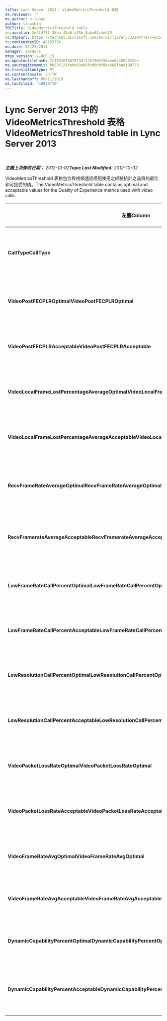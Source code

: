 ```yaml
---
title: Lync Server 2013： VideoMetricsThreshold 表格
ms.reviewer: ''
ms.author: v-lanac
author: lanachin
TOCTitle: VideoMetricsThreshold table
ms:assetid: 2e2f4711-35ba-48c6-b15b-5aba61c4eb75
ms:mtpsurl: https://technet.microsoft.com/en-us/library/JJ204778(v=OCS.15)
ms:contentKeyID: 48183736
ms.date: 07/23/2014
manager: serdars
mtps_version: v=OCS.15
ms.openlocfilehash: 7c15910f6478f3df12bf906f04aee82c89a822de
ms.sourcegitcommit: bb53f131fabb03a66f0d000f8ba668fbad190778
ms.translationtype: MT
ms.contentlocale: zh-TW
ms.lasthandoff: 05/11/2019
ms.locfileid: "40976710"
---
```

<div data-xmlns="http://www.w3.org/1999/xhtml">

<div class="topic" data-xmlns="http://www.w3.org/1999/xhtml" data-msxsl="urn:schemas-microsoft-com:xslt" data-cs="http://msdn.microsoft.com/en-us/">

<div data-asp="http://msdn2.microsoft.com/asp">

# <a name="videometricsthreshold-table-in-lync-server-2013"></a><span data-ttu-id="dcfae-102">Lync Server 2013 中的 VideoMetricsThreshold 表格</span><span class="sxs-lookup"><span data-stu-id="dcfae-102">VideoMetricsThreshold table in Lync Server 2013</span></span>

</div>

<div id="mainSection">

<div id="mainBody">

<span> </span>

<span data-ttu-id="dcfae-103">_**主題上次修改日期：** 2012-10-02_</span><span class="sxs-lookup"><span data-stu-id="dcfae-103">_**Topic Last Modified:** 2012-10-02_</span></span>

<span data-ttu-id="dcfae-104">VideoMetricsThreshold 表格包含與視頻通話搭配使用之經驗統計之品質的最佳和可接受的值。</span><span class="sxs-lookup"><span data-stu-id="dcfae-104">The VideoMetricsThreshold table contains optimal and acceptable values for the Quality of Experience metrics used with video calls.</span></span>


<table>
<colgroup>
<col style="width: 25%" />
<col style="width: 25%" />
<col style="width: 25%" />
<col style="width: 25%" />
</colgroup>
<thead>
<tr class="header">
<th><span data-ttu-id="dcfae-105"><strong>左欄</strong></span><span class="sxs-lookup"><span data-stu-id="dcfae-105"><strong>Column</strong></span></span></th>
<th><span data-ttu-id="dcfae-106"><strong>資料類型</strong></span><span class="sxs-lookup"><span data-stu-id="dcfae-106"><strong>Data Type</strong></span></span></th>
<th><span data-ttu-id="dcfae-107"><strong>索引鍵/索引</strong></span><span class="sxs-lookup"><span data-stu-id="dcfae-107"><strong>Key/Index</strong></span></span></th>
<th><span data-ttu-id="dcfae-108"><strong>詳細資料</strong></span><span class="sxs-lookup"><span data-stu-id="dcfae-108"><strong>Details</strong></span></span></th>
</tr>
</thead>
<tbody>
<tr class="odd">
<td><p><span data-ttu-id="dcfae-109"><strong>CallType</strong></span><span class="sxs-lookup"><span data-stu-id="dcfae-109"><strong>CallType</strong></span></span></p></td>
<td><p><span data-ttu-id="dcfae-110">int</span><span class="sxs-lookup"><span data-stu-id="dcfae-110">int</span></span></p></td>
<td><p><span data-ttu-id="dcfae-111">首選</span><span class="sxs-lookup"><span data-stu-id="dcfae-111">Primary</span></span></p></td>
<td><p><span data-ttu-id="dcfae-112">所撥打的通話類型。</span><span class="sxs-lookup"><span data-stu-id="dcfae-112">Type of call that was placed.</span></span></p></td>
</tr>
<tr class="even">
<td><p><span data-ttu-id="dcfae-113"><strong>VideoPostFECPLROptimal</strong></span><span class="sxs-lookup"><span data-stu-id="dcfae-113"><strong>VideoPostFECPLROptimal</strong></span></span></p></td>
<td><p><span data-ttu-id="dcfae-114">decimal （5，2）</span><span class="sxs-lookup"><span data-stu-id="dcfae-114">decimal(5,2)</span></span></p></td>
<td></td>
<td><p><span data-ttu-id="dcfae-115">預設值為0.05。</span><span class="sxs-lookup"><span data-stu-id="dcfae-115">The default value is 0.05.</span></span></p></td>
</tr>
<tr class="odd">
<td><p><span data-ttu-id="dcfae-116"><strong>VideoPostFECPLRAcceptable</strong></span><span class="sxs-lookup"><span data-stu-id="dcfae-116"><strong>VideoPostFECPLRAcceptable</strong></span></span></p></td>
<td><p><span data-ttu-id="dcfae-117">decimal （5，2）</span><span class="sxs-lookup"><span data-stu-id="dcfae-117">decimal(5,2)</span></span></p></td>
<td></td>
<td><p><span data-ttu-id="dcfae-118">預設值為0.10。</span><span class="sxs-lookup"><span data-stu-id="dcfae-118">The default value is 0.10.</span></span></p></td>
</tr>
<tr class="even">
<td><p><span data-ttu-id="dcfae-119"><strong>VideoLocalFrameLostPercentageAverageOptimal</strong></span><span class="sxs-lookup"><span data-stu-id="dcfae-119"><strong>VideoLocalFrameLostPercentageAverageOptimal</strong></span></span></p></td>
<td><p><span data-ttu-id="dcfae-120">decimal （5，2）</span><span class="sxs-lookup"><span data-stu-id="dcfae-120">decimal(5,2)</span></span></p></td>
<td></td>
<td><p><span data-ttu-id="dcfae-121">預設值為5.0。</span><span class="sxs-lookup"><span data-stu-id="dcfae-121">The default value is 5.0.</span></span></p></td>
</tr>
<tr class="odd">
<td><p><span data-ttu-id="dcfae-122"><strong>VideoLocalFrameLostPercentageAverageAcceptable</strong></span><span class="sxs-lookup"><span data-stu-id="dcfae-122"><strong>VideoLocalFrameLostPercentageAverageAcceptable</strong></span></span></p></td>
<td><p><span data-ttu-id="dcfae-123">decimal （5，2）</span><span class="sxs-lookup"><span data-stu-id="dcfae-123">decimal(5,2)</span></span></p></td>
<td></td>
<td><p><span data-ttu-id="dcfae-124">預設值為10.0。</span><span class="sxs-lookup"><span data-stu-id="dcfae-124">The default value is 10.0.</span></span></p></td>
</tr>
<tr class="even">
<td><p><span data-ttu-id="dcfae-125"><strong>RecvFrameRateAverageOptimal</strong></span><span class="sxs-lookup"><span data-stu-id="dcfae-125"><strong>RecvFrameRateAverageOptimal</strong></span></span></p></td>
<td><p><span data-ttu-id="dcfae-126">十進位（9，4）</span><span class="sxs-lookup"><span data-stu-id="dcfae-126">decimal(9,4)</span></span></p></td>
<td></td>
<td><p><span data-ttu-id="dcfae-127">預設值為12.0000。</span><span class="sxs-lookup"><span data-stu-id="dcfae-127">The default value is 12.0000.</span></span></p></td>
</tr>
<tr class="odd">
<td><p><span data-ttu-id="dcfae-128"><strong>RecvFramerateAverageAcceptable</strong></span><span class="sxs-lookup"><span data-stu-id="dcfae-128"><strong>RecvFramerateAverageAcceptable</strong></span></span></p></td>
<td><p><span data-ttu-id="dcfae-129">十進位（9，4）</span><span class="sxs-lookup"><span data-stu-id="dcfae-129">decimal(9,4)</span></span></p></td>
<td></td>
<td><p><span data-ttu-id="dcfae-130">預設值為7.0000。</span><span class="sxs-lookup"><span data-stu-id="dcfae-130">The default value is 7.0000.</span></span></p></td>
</tr>
<tr class="even">
<td><p><span data-ttu-id="dcfae-131"><strong>LowFrameRateCallPercentOptimal</strong></span><span class="sxs-lookup"><span data-stu-id="dcfae-131"><strong>LowFrameRateCallPercentOptimal</strong></span></span></p></td>
<td><p><span data-ttu-id="dcfae-132">decimal （5，2）</span><span class="sxs-lookup"><span data-stu-id="dcfae-132">decimal(5,2)</span></span></p></td>
<td></td>
<td><p><span data-ttu-id="dcfae-133">預設值為5.0。</span><span class="sxs-lookup"><span data-stu-id="dcfae-133">The default value is 5.0.</span></span></p></td>
</tr>
<tr class="odd">
<td><p><span data-ttu-id="dcfae-134"><strong>LowFrameRateCallPercentAcceptable</strong></span><span class="sxs-lookup"><span data-stu-id="dcfae-134"><strong>LowFrameRateCallPercentAcceptable</strong></span></span></p></td>
<td><p><span data-ttu-id="dcfae-135">decimal （5，2）</span><span class="sxs-lookup"><span data-stu-id="dcfae-135">decimal(5,2)</span></span></p></td>
<td></td>
<td><p><span data-ttu-id="dcfae-136">預設值為 10.0/</span><span class="sxs-lookup"><span data-stu-id="dcfae-136">The default value is 10.0/</span></span></p></td>
</tr>
<tr class="even">
<td><p><span data-ttu-id="dcfae-137"><strong>LowResolutionCallPercentOptimal</strong></span><span class="sxs-lookup"><span data-stu-id="dcfae-137"><strong>LowResolutionCallPercentOptimal</strong></span></span></p></td>
<td><p><span data-ttu-id="dcfae-138">decimal （5，2）</span><span class="sxs-lookup"><span data-stu-id="dcfae-138">decimal(5,2)</span></span></p></td>
<td></td>
<td><p><span data-ttu-id="dcfae-139">預設值為5.0。</span><span class="sxs-lookup"><span data-stu-id="dcfae-139">The default value is 5.0.</span></span></p></td>
</tr>
<tr class="odd">
<td><p><span data-ttu-id="dcfae-140"><strong>LowResolutionCallPercentAcceptable</strong></span><span class="sxs-lookup"><span data-stu-id="dcfae-140"><strong>LowResolutionCallPercentAcceptable</strong></span></span></p></td>
<td><p><span data-ttu-id="dcfae-141">decimal （5，2）</span><span class="sxs-lookup"><span data-stu-id="dcfae-141">decimal(5,2)</span></span></p></td>
<td></td>
<td><p><span data-ttu-id="dcfae-142">預設值為10.0。</span><span class="sxs-lookup"><span data-stu-id="dcfae-142">The default value is 10.0.</span></span></p></td>
</tr>
<tr class="even">
<td><p><span data-ttu-id="dcfae-143"><strong>VideoPacketLossRateOptimal</strong></span><span class="sxs-lookup"><span data-stu-id="dcfae-143"><strong>VideoPacketLossRateOptimal</strong></span></span></p></td>
<td><p><span data-ttu-id="dcfae-144">foat</span><span class="sxs-lookup"><span data-stu-id="dcfae-144">foat</span></span></p></td>
<td></td>
<td><p><span data-ttu-id="dcfae-145">預設值為0.05。</span><span class="sxs-lookup"><span data-stu-id="dcfae-145">The default value is 0.05.</span></span></p></td>
</tr>
<tr class="odd">
<td><p><span data-ttu-id="dcfae-146"><strong>VideoPacketLossRateAcceptable</strong></span><span class="sxs-lookup"><span data-stu-id="dcfae-146"><strong>VideoPacketLossRateAcceptable</strong></span></span></p></td>
<td><p><span data-ttu-id="dcfae-147">浮</span><span class="sxs-lookup"><span data-stu-id="dcfae-147">float</span></span></p></td>
<td></td>
<td><p><span data-ttu-id="dcfae-148">預設值為0.10。</span><span class="sxs-lookup"><span data-stu-id="dcfae-148">The default value is 0.10.</span></span></p></td>
</tr>
<tr class="even">
<td><p><span data-ttu-id="dcfae-149"><strong>VideoFrameRateAvgOptimal</strong></span><span class="sxs-lookup"><span data-stu-id="dcfae-149"><strong>VideoFrameRateAvgOptimal</strong></span></span></p></td>
<td><p><span data-ttu-id="dcfae-150">浮</span><span class="sxs-lookup"><span data-stu-id="dcfae-150">float</span></span></p></td>
<td></td>
<td><p><span data-ttu-id="dcfae-151">預設值為12。</span><span class="sxs-lookup"><span data-stu-id="dcfae-151">The default value is 12.</span></span></p></td>
</tr>
<tr class="odd">
<td><p><span data-ttu-id="dcfae-152"><strong>VideoFrameRateAvgAcceptable</strong></span><span class="sxs-lookup"><span data-stu-id="dcfae-152"><strong>VideoFrameRateAvgAcceptable</strong></span></span></p></td>
<td><p><span data-ttu-id="dcfae-153">浮</span><span class="sxs-lookup"><span data-stu-id="dcfae-153">float</span></span></p></td>
<td></td>
<td><p><span data-ttu-id="dcfae-154">預設值為7。</span><span class="sxs-lookup"><span data-stu-id="dcfae-154">The default value is 7.</span></span></p></td>
</tr>
<tr class="even">
<td><p><span data-ttu-id="dcfae-155"><strong>DynamicCapabilityPercentOptimal</strong></span><span class="sxs-lookup"><span data-stu-id="dcfae-155"><strong>DynamicCapabilityPercentOptimal</strong></span></span></p></td>
<td><p><span data-ttu-id="dcfae-156">decimal （5，2）</span><span class="sxs-lookup"><span data-stu-id="dcfae-156">decimal(5,2)</span></span></p></td>
<td></td>
<td><p><span data-ttu-id="dcfae-157">預設值為5.00。</span><span class="sxs-lookup"><span data-stu-id="dcfae-157">The default value is 5.00.</span></span></p></td>
</tr>
<tr class="odd">
<td><p><span data-ttu-id="dcfae-158"><strong>DynamicCapabilityPercentAcceptable</strong></span><span class="sxs-lookup"><span data-stu-id="dcfae-158"><strong>DynamicCapabilityPercentAcceptable</strong></span></span></p></td>
<td><p><span data-ttu-id="dcfae-159">decimal （5，2）</span><span class="sxs-lookup"><span data-stu-id="dcfae-159">decimal(5,2)</span></span></p></td>
<td></td>
<td><p><span data-ttu-id="dcfae-160">預設值為10.00。</span><span class="sxs-lookup"><span data-stu-id="dcfae-160">The default value is 10.00.</span></span></p></td>
</tr>
</tbody>
</table>


</div>

<span> </span>

</div>

</div>

</div>

